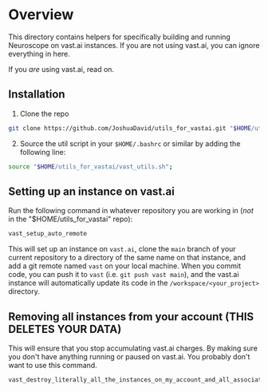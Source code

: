 # Overview

This directory contains helpers for specifically building and running Neuroscope on vast.ai instances. If you are not using vast.ai, you can ignore everything in here.

If you *are* using vast.ai, read on.

## Installation

1. Clone the repo
```sh
git clone https://github.com/JoshuaDavid/utils_for_vastai.git "$HOME/utils_for_vastai";
```
2. Source the util script in your `$HOME/.bashrc` or similar by adding the following line:
```sh
source "$HOME/utils_for_vastai/vast_utils.sh";
```

## Setting up an instance on vast.ai 

Run the following command in whatever repository you are working in (_not_ in the "$HOME/utils_for_vastai" repo):

```sh
vast_setup_auto_remote
```

This will set up an instance on `vast.ai`, clone the `main` branch of your current repository to a directory of the same name on that instance, and add a git remote named `vast` on your local machine. When you commit code, you can push it to `vast` (i.e. `git push vast main`), and the vast.ai instance will automatically update its code in the `/workspace/<your_project>` directory.

## Removing all instances from your account (THIS DELETES YOUR DATA)

This will ensure that you stop accumulating vast.ai charges. By making sure you don't have anything running or paused on vast.ai. You probably don't want to use this command.

```sh
vast_destroy_literally_all_the_instances_on_my_account_and_all_associated_data
```
